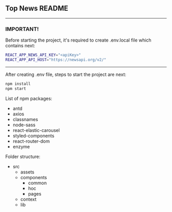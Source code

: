 ## Top News README

---
### IMPORTANT!

Before starting the project, it's required to create .env.local file which contains next:

```bash
REACT_APP_NEWS_API_KEY="<apiKey>"
REACT_APP_API_HOST="https://newsapi.org/v2/"
```
___

After creating .env file, steps to start the project are next:

```bash
npm install
npm start
```

List of npm packages:

* antd
* axios
* classnames
* node-sass
* react-elastic-carousel
* styled-components
* react-router-dom
* enzyme

Folder structure:

*  src
    * assets
    * components
        * common
        * hoc
        * pages
    * context
    * lib
